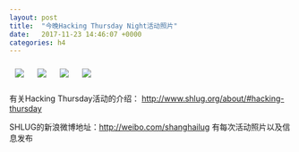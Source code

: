 ```yaml
---
layout: post
title:  "今晚Hacking Thursday Night活动照片"
date:   2017-11-23 14:46:07 +0000
categories: h4
---
```


[<img style='margin:10px;' src='/res2017/hb23.h4/hb23_1948_3700+08.1920p.jpg'>](/res2017/hb23.h4/hb23_1948_3700+08.JPG)
[<img style='margin:10px;' src='/res2017/hb23.h4/hb23_1949_1100+08.1920p.jpg'>](/res2017/hb23.h4/hb23_1949_1100+08.JPG)
[<img style='margin:10px;' src='/res2017/hb23.h4/hb23_2052_0100+08.1920p.jpg'>](/res2017/hb23.h4/hb23_2052_0100+08.JPG)
[<img style='margin:10px;' src='/res2017/hb23.h4/hb23_2122_2400+08.1920p.jpg'>](/res2017/hb23.h4/hb23_2122_2400+08.JPG)

有关Hacking Thursday活动的介绍：
http://www.shlug.org/about/#hacking-thursday

SHLUG的新浪微博地址：http://weibo.com/shanghailug 有每次活动照片以及信息发布


